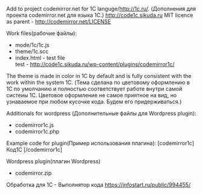Add to project codemirror.net for 1C languge/http://1c.ru/. (Дополнения для проекта codemirror.net для языка 1С.)
http://code1c.sikuda.ru
MIT licence as parent - http://codemirror.net/LICENSE

Work files(рабочие файлы):
- mode/1c/1c.js
- theme/1c.scc
- index.html - test file   
test - http://code1c.sikuda.ru/wp-content/plugins/codemirror1c/

The theme is made in color in 1C by default and is fully consistent with the work within the system 1C. 
(Тема сделана по цветовому оформлению в 1С по умолчанию и полностью соответствует работе внутри самой систеиы 1С. 
Цветовое оформление не самое приятное на вид, но узнаваемое при любом кусочке кода. Будем его придерживаться.)

Additionals for wordpress (Дополнительные файлы для Wordpress plugin):
- codemirror1c.js
- codemirror1c.php

Example code for plugin(Пример использования плагина):
[codemirror1c] Код1С [/codemirror1c]

Wordpress plugin(плагин Wordpress)
- codemirror.zip

Обработка для 1С - Выполнятор кода
https://infostart.ru/public/994455/
